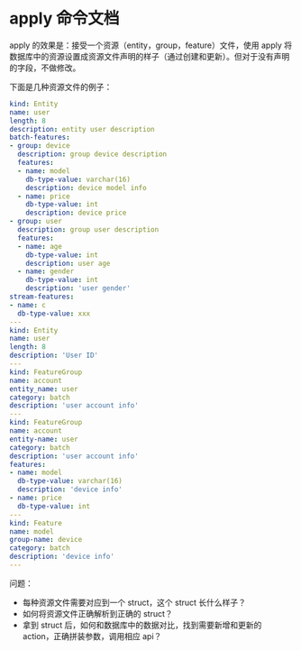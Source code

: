 # apply 命令文档

apply 的效果是：接受一个资源（entity，group，feature）文件，使用 apply 将数据库中的资源设置成资源文件声明的样子（通过创建和更新）。但对于没有声明的字段，不做修改。

下面是几种资源文件的例子：

```yaml
kind: Entity
name: user
length: 8
description: entity user description
batch-features:
- group: device
  description: group device description
  features:
  - name: model
    db-type-value: varchar(16)
    description: device model info
  - name: price
    db-type-value: int
    description: device price
- group: user
  description: group user description
  features:
  - name: age
    db-type-value: int
    description: user age
  - name: gender
    db-type-value: int
    description: 'user gender'
stream-features:
- name: c
  db-type-value: xxx
---
kind: Entity
name: user
length: 8
description: 'User ID'
---
kind: FeatureGroup
name: account
entity_name: user
category: batch
description: 'user account info'
---
kind: FeatureGroup
name: account
entity-name: user
category: batch
description: 'user account info'
features:
- name: model
  db-type-value: varchar(16)
  description: 'device info'
- name: price
  db-type-value: int
---
kind: Feature
name: model
group-name: device
category: batch
description: 'device info'
---
```

问题：
* 每种资源文件需要对应到一个 struct，这个 struct 长什么样子？
* 如何将资源文件正确解析到正确的 struct？
* 拿到 struct 后，如何和数据库中的数据对比，找到需要新增和更新的 action，正确拼装参数，调用相应 api？
